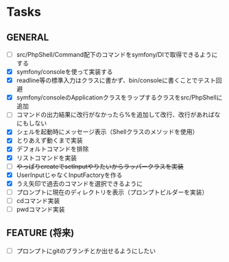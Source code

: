 # Tasks

## GENERAL

- [ ] src/PhpShell/Command配下のコマンドをsymfony/DIで取得できるようにする
- [x] symfony/consoleを使って実装する
- [x] readline等の標準入力はクラスに書かず、bin/consoleに書くことでテスト回避
- [x] symfony/consoleのApplicationクラスをラップするクラスをsrc/PhpShellに追加
- [ ] コマンドの出力結果に改行がなかったら%を追加して改行、改行があればなにもしない
- [x] シェルを起動時にメッセージ表示（Shellクラスのメソッドを使用）
- [x] とりあえず動くまで実装
- [x] デフォルトコマンドを排除
- [x] リストコマンドを実装
- [ ] ~~やっぱりcreateでsetInputやりたいからラッパークラスを実装~~
- [x] UserInputじゃなくInputFactoryを作る
- [x] うえ矢印で過去のコマンドを選択できるように
- [ ] プロンプトに現在のディレクトリを表示（プロンプトビルダーを実装）
- [ ] cdコマンド実装
- [ ] pwdコマンド実装

## FEATURE (将来)

- [ ] プロンプトにgitのブランチとか出せるようにしたい

